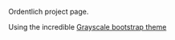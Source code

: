 Ordentlich project page. 

Using the incredible [Grayscale bootstrap theme ](http://ironsummitmedia.github.io/startbootstrap-grayscale/)

